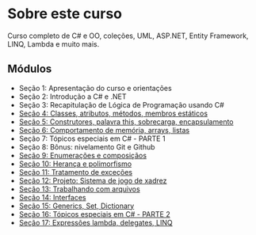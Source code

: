 # Sobre este curso
Curso completo de C# e OO, coleções, UML, ASP.NET, Entity Framework, LINQ, Lambda e muito mais.

## Módulos
- Seção 1: Apresentação do curso e orientações
- Seção 2: Introdução a C# e .NET
- Seção 3: Recapitulação de Lógica de Programação usando C#
- [Seção 4: Classes, atributos, métodos, membros estáticos](https://github.com/tonoliveira96/csharp-course/tree/main/section-04/)
- [Seção 5: Construtores, palavra this, sobrecarga, encapsulamento](https://github.com/tonoliveira96/csharp-course/tree/main/section-05/)
- [Seção 6: Comportamento de memória, arrays, listas](https://github.com/tonoliveira96/csharp-course/tree/main/section-60/)
- Seção 7: Tópicos especiais em C# - PARTE 1
- Seção 8: Bônus: nivelamento Git e Github
- [Seção 9: Enumerações e composiçãos](https://github.com/tonoliveira96/csharp-course/tree/main/section-09/)
- [Seção 10: Herança e polimorfismo](https://github.com/tonoliveira96/csharp-course/tree/main/section-10/)
- [Seção 11: Tratamento de exceções](https://github.com/tonoliveira96/csharp-course/tree/main/section-11/)
- [Seção 12: Projeto: Sistema de jogo de xadrez](https://github.com/tonoliveira96/csharp-course/tree/main/section-12/)
- [Seção 13: Trabalhando com arquivos]((https://github.com/tonoliveira96/csharp-course/tree/main/section-13/))
- [Seção 14: Interfaces]((https://github.com/tonoliveira96/csharp-course/tree/main/section-14/))
- [Seção 15: Generics, Set, Dictionary]((https://github.com/tonoliveira96/csharp-course/tree/main/section-15/))
- [Seção 16: Tópicos especiais em C# - PARTE 2]((https://github.com/tonoliveira96/csharp-course/tree/main/section-16/))
- [Seção 17: Expressões lambda, delegates, LINQ]((https://github.com/tonoliveira96/csharp-course/tree/main/section-17/))